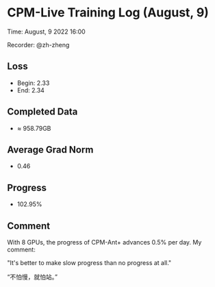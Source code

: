 
# CPM-Live Training Log (August, 9)

Time: August, 9 2022 16:00

Recorder: @zh-zheng

## Loss
- Begin: 2.33
- End: 2.34
	
## Completed Data
- $\approx$ 958.79GB

## Average Grad Norm
- 0.46

## Progress
- 102.95%

## Comment

With 8 GPUs, the progress of CPM-Ant+ advances 0.5% per day. My comment:

"It's better to make slow progress than no progress at all."

“不怕慢，就怕站。”
